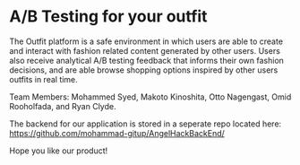# A/B Testing for your outfit

The Outfit platform is a safe environment in which users are able to create and interact with fashion related content generated by other users. Users also receive analytical A/B testing feedback that informs their own fashion decisions, and are able browse shopping options inspired by other users outfits in real time.

Team Members: Mohammed Syed, Makoto Kinoshita, Otto Nagengast, Omid Rooholfada, and Ryan Clyde.

The backend for our application is stored in a seperate repo located here: https://github.com/mohammad-gitup/AngelHackBackEnd/

Hope you like our product!
